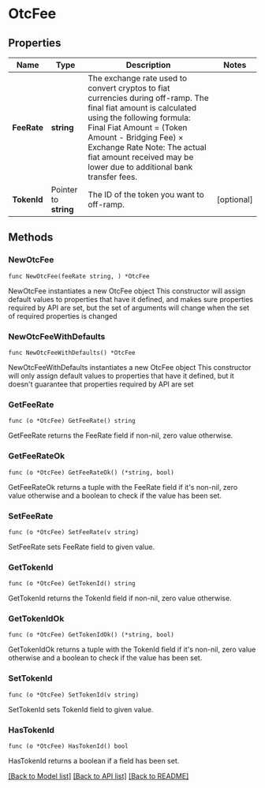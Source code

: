 # OtcFee

## Properties

Name | Type | Description | Notes
------------ | ------------- | ------------- | -------------
**FeeRate** | **string** | The exchange rate used to convert cryptos to fiat currencies during off-ramp. The final fiat amount is calculated using the following formula:  Final Fiat Amount &#x3D; (Token Amount - Bridging Fee) × Exchange Rate  Note: The actual fiat amount received may be lower due to additional bank transfer fees.  | 
**TokenId** | Pointer to **string** | The ID of the token you want to off-ramp. | [optional] 

## Methods

### NewOtcFee

`func NewOtcFee(feeRate string, ) *OtcFee`

NewOtcFee instantiates a new OtcFee object
This constructor will assign default values to properties that have it defined,
and makes sure properties required by API are set, but the set of arguments
will change when the set of required properties is changed

### NewOtcFeeWithDefaults

`func NewOtcFeeWithDefaults() *OtcFee`

NewOtcFeeWithDefaults instantiates a new OtcFee object
This constructor will only assign default values to properties that have it defined,
but it doesn't guarantee that properties required by API are set

### GetFeeRate

`func (o *OtcFee) GetFeeRate() string`

GetFeeRate returns the FeeRate field if non-nil, zero value otherwise.

### GetFeeRateOk

`func (o *OtcFee) GetFeeRateOk() (*string, bool)`

GetFeeRateOk returns a tuple with the FeeRate field if it's non-nil, zero value otherwise
and a boolean to check if the value has been set.

### SetFeeRate

`func (o *OtcFee) SetFeeRate(v string)`

SetFeeRate sets FeeRate field to given value.


### GetTokenId

`func (o *OtcFee) GetTokenId() string`

GetTokenId returns the TokenId field if non-nil, zero value otherwise.

### GetTokenIdOk

`func (o *OtcFee) GetTokenIdOk() (*string, bool)`

GetTokenIdOk returns a tuple with the TokenId field if it's non-nil, zero value otherwise
and a boolean to check if the value has been set.

### SetTokenId

`func (o *OtcFee) SetTokenId(v string)`

SetTokenId sets TokenId field to given value.

### HasTokenId

`func (o *OtcFee) HasTokenId() bool`

HasTokenId returns a boolean if a field has been set.


[[Back to Model list]](../README.md#documentation-for-models) [[Back to API list]](../README.md#documentation-for-api-endpoints) [[Back to README]](../README.md)



